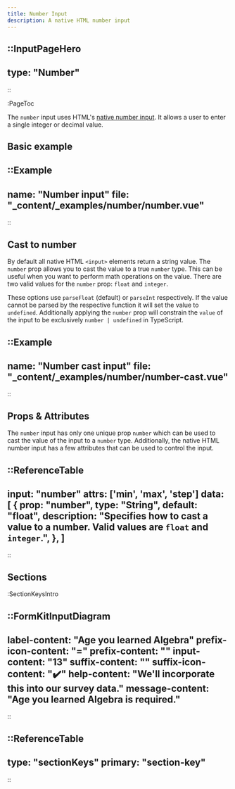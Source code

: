 ```yaml
---
title: Number Input
description: A native HTML number input
---
```


::InputPageHero
---
type: "Number"
---
::

:PageToc

The `number` input uses HTML's [native number input](https://developer.mozilla.org/en-US/docs/Web/HTML/Element/input/number). It allows a user to enter a single integer or decimal value.

## Basic example

::Example
---
name: "Number input"
file: "_content/_examples/number/number.vue"
---
::

## Cast to number

By default all native HTML `<input>` elements return a string value. The `number` prop allows you to cast the value to a true `number` type. This can be useful when you want to perform math operations on the value. There are two valid values for the `number` prop: `float` and `integer`.

These options use `parseFloat` (default) or `parseInt` respectively. If the value cannot be parsed by the respective function it will set the value to `undefined`. Additionally applying the `number` prop will constrain the `value` of the input to be exclusively `number | undefined` in TypeScript.

::Example
---
name: "Number cast input"
file: "_content/_examples/number/number-cast.vue"
---
::

## Props & Attributes

The `number` input has only one unique prop `number` which can be used to cast the value of the input to a `number` type. Additionally, the native HTML number input has a few attributes that can be used to control the input.

::ReferenceTable
---
input: "number"
attrs: ['min', 'max', 'step']
data: [
  {
    prop: "number",
    type: "String",
    default: "float",
    description:
      "Specifies how to cast a value to a number. Valid values are <code>float</code> and <code>integer</code>.",
  },
]
---
::


## Sections

:SectionKeysIntro

::FormKitInputDiagram
---
label-content: "Age you learned Algebra"
prefix-icon-content: "="
prefix-content: ""
input-content: "13"
suffix-content: ""
suffix-icon-content: "✔️"
help-content: "We'll incorporate this into our survey data."
message-content: "Age you learned Algebra is required."
---
::

::ReferenceTable
---
type: "sectionKeys"
primary: "section-key"
---
::

